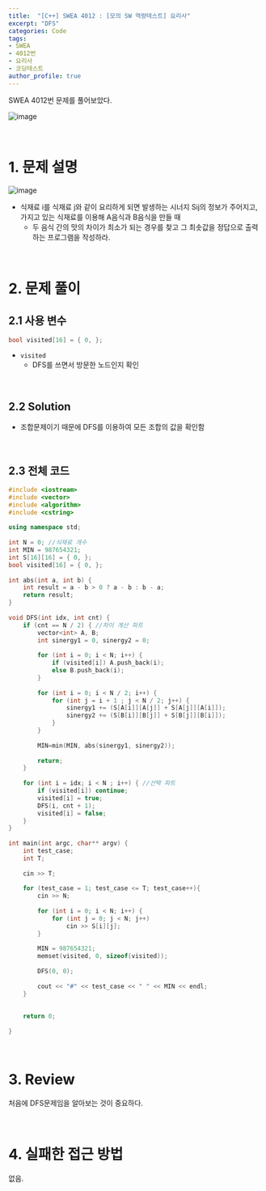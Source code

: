 ```yaml
---
title:  "[C++] SWEA 4012 : [모의 SW 역량테스트] 요리사"
excerpt: "DFS"
categories: Code
tags: 
- SWEA
- 4012번
- 요리사
- 코딩테스트
author_profile: true
---
```


SWEA 4012번 문제를 풀어보았다.

![image](https://user-images.githubusercontent.com/37764581/106150763-02e2d500-61bf-11eb-8acb-1055a6974d9a.png)



<br>

# 1. 문제 설명

![image](https://user-images.githubusercontent.com/37764581/106150763-02e2d500-61bf-11eb-8acb-1055a6974d9a.png)

+ 식재료 i를 식재료 j와 같이 요리하게 되면 발생하는 시너지 Sij의 정보가 주어지고, 가지고 있는 식재료를 이용해 A음식과 B음식을 만들 때
  + 두 음식 간의 맛의 차이가 최소가 되는 경우를 찾고 그 최솟값을 정답으로 출력하는 프로그램을 작성하라.

<br>

# 2. 문제 풀이

## 2.1 사용 변수

```cpp
bool visited[16] = { 0, };
```

+ `visited`
  + DFS를 쓰면서 방문한 노드인지 확인

<br>

## 2.2 Solution

+ 조합문제이기 때문에 DFS를 이용하여 모든 조합의 값을 확인함



<br>

## 2.3 전체 코드

```cpp
#include <iostream>
#include <vector>
#include <algorithm>
#include <cstring>
 
using namespace std;
 
int N = 0; //식재료 개수
int MIN = 987654321;
int S[16][16] = { 0, };
bool visited[16] = { 0, };
 
int abs(int a, int b) {
    int result = a - b > 0 ? a - b : b - a;
    return result;
}
 
void DFS(int idx, int cnt) {
    if (cnt == N / 2) { //차이 계산 파트
        vector<int> A, B;
        int sinergy1 = 0, sinergy2 = 0;
 
        for (int i = 0; i < N; i++) {
            if (visited[i]) A.push_back(i);
            else B.push_back(i);
        }
 
        for (int i = 0; i < N / 2; i++) {
            for (int j = i + 1 ; j < N / 2; j++) {
                sinergy1 += (S[A[i]][A[j]] + S[A[j]][A[i]]);
                sinergy2 += (S[B[i]][B[j]] + S[B[j]][B[i]]);
            }
        }
 
        MIN=min(MIN, abs(sinergy1, sinergy2));
 
        return;
    }
 
    for (int i = idx; i < N ; i++) { //선택 파트
        if (visited[i]) continue;
        visited[i] = true;
        DFS(i, cnt + 1);
        visited[i] = false;
    }
}
 
int main(int argc, char** argv) {
    int test_case;
    int T;
 
    cin >> T;
 
    for (test_case = 1; test_case <= T; test_case++){
        cin >> N;
 
        for (int i = 0; i < N; i++) {
            for (int j = 0; j < N; j++)
                cin >> S[i][j];
        }
 
        MIN = 987654321;
        memset(visited, 0, sizeof(visited));
 
        DFS(0, 0);
 
        cout << "#" << test_case << " " << MIN << endl;
    }
     
 
    return 0;
 
}
```
<br>

# 3. Review

처음에 DFS문제임을 알아보는 것이 중요하다.

<br>

# 4. 실패한 접근 방법

없음.

